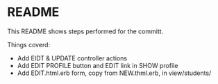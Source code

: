 # README

This README shows steps performed for the committ.

Things coverd:

- Add EIDT & UPDATE controller actions
- Add EDIT PROFILE button and EDIT link in SHOW profile
- Add EDIT.html.erb form, copy from NEW.thml.erb, in view/students/